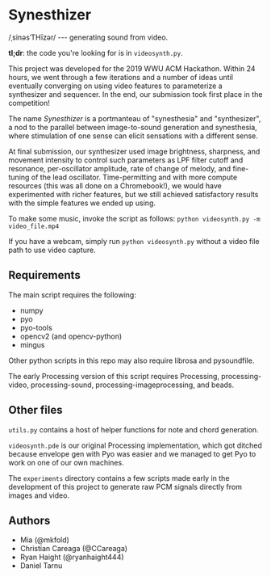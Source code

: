 # Synesthizer
/ˌsinəsˈTHīzər/ --- generating sound from video.

**tl;dr**: the code you're looking for is in `videosynth.py`.

This project was developed for the 2019 WWU ACM Hackathon. Within 24 hours, we went through a few iterations and a number of ideas until eventually converging on using video features to parameterize a synthesizer and sequencer. In the end, our submission took first place in the competition!

The name *Synesthizer* is a portmanteau of "synesthesia" and "synthesizer", a nod to the parallel between image-to-sound generation and synesthesia, where stimulation of one sense can elicit sensations with a different sense.

At final submission, our synthesizer used image brightness, sharpness, and movement intensity to control such parameters as LPF filter cutoff and resonance, per-oscillator amplitude, rate of change of melody, and fine-tuning of the lead oscillator. Time-permitting and with more compute resources (this was all done on a Chromebook!), we would have experimented with richer features, but we still achieved satisfactory results with the simple features we ended up using.

To make some music, invoke the script as follows: `python videosynth.py -m video_file.mp4`

If you have a webcam, simply run `python videosynth.py` without a video file path to use video capture.

## Requirements
The main script requires the following:
* numpy
* pyo
* pyo-tools
* opencv2 (and opencv-python)
* mingus

Other python scripts in this repo may also require librosa and pysoundfile.

The early Processing version of this script requires Processing, processing-video, processing-sound, processing-imageprocessing, and beads.

## Other files
`utils.py` contains a host of helper functions for note and chord generation.

`videosynth.pde` is our original Processing implementation, which got ditched because envelope gen with Pyo was easier and we managed to get Pyo to work on one of our own machines.

The `experiments` directory contains a few scripts made early in the development of this project to generate raw PCM signals directly from images and video.

## Authors
- Mia (@mkfold)
- Christian Careaga (@CCareaga)
- Ryan Haight (@ryanhaight444)
- Daniel Tarnu
